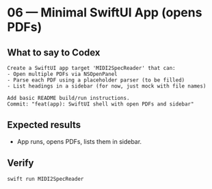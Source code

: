 # 06 — Minimal SwiftUI App (opens PDFs)

## What to say to Codex
```
Create a SwiftUI app target 'MIDI2SpecReader' that can:
- Open multiple PDFs via NSOpenPanel
- Parse each PDF using a placeholder parser (to be filled)
- List headings in a sidebar (for now, just mock with file names)

Add basic README build/run instructions.
Commit: "feat(app): SwiftUI shell with open PDFs and sidebar"
```
## Expected results
- App runs, opens PDFs, lists them in sidebar.

## Verify
```bash
swift run MIDI2SpecReader
```
